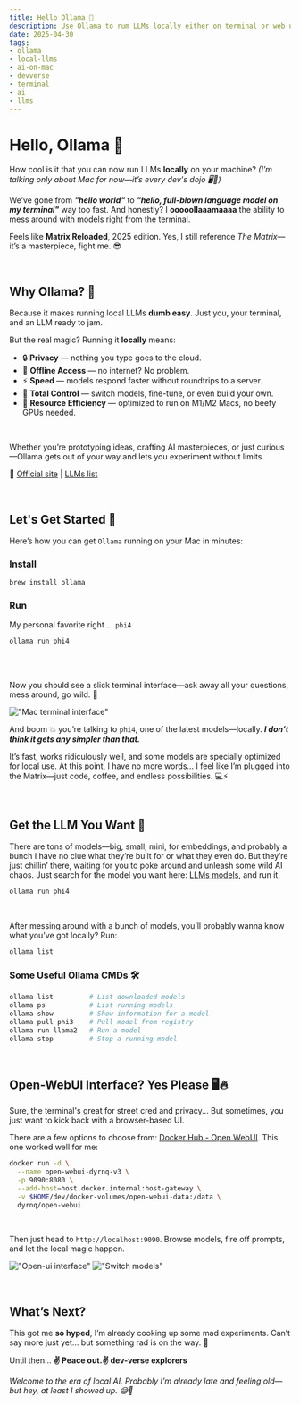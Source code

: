 ```yaml
---
title: Hello Ollama 👋
description: Use Ollama to rum LLMs locally either on terminal or web ui.
date: 2025-04-30
tags:
- ollama
- local-llms
- ai-on-mac
- devverse
- terminal
- ai
- llms
---
```


# Hello, Ollama 👋

How cool is it that you can now run LLMs **locally** on your machine?
*(I’m talking only about Mac for now—it’s every dev's dojo 🖥️🍎)*

We’ve gone from ***"hello world"*** to ***"hello, full-blown language model on my terminal"*** way too fast.
And honestly? I **ooooollaaamaaaa** the ability to mess around with models right from the terminal.

Feels like **Matrix Reloaded**, 2025 edition. Yes, I still reference *The Matrix*—it’s a masterpiece, fight me. 😎

<br />

## Why Ollama? 🤔

Because it makes running local LLMs **dumb easy**. Just you, your terminal, and an LLM ready to jam.

But the real magic? Running it **locally** means:

- 🔒 **Privacy** — nothing you type goes to the cloud.
- 🚫 **Offline Access** — no internet? No problem.
- ⚡ **Speed** — models respond faster without roundtrips to a server.
- 🧪 **Total Control** — switch models, fine-tune, or even build your own.
- 🔋 **Resource Efficiency** — optimized to run on M1/M2 Macs, no beefy GPUs needed.

<br />

Whether you’re prototyping ideas, crafting AI masterpieces, or just curious—Ollama gets out of your way and lets you experiment without limits.


🔗 [Official site](https://ollama.com/) | [LLMs list](https://ollama.com/search)

<br />

## Let's Get Started 🚀

Here’s how you can get `Ollama` running on your Mac in minutes:

### Install

```bash
brew install ollama
```

### Run
My personal favorite right ... `phi4`
```bash
ollama run phi4
```

<br />
<br />

Now you should see a slick terminal interface—ask away all your questions, mess around, go wild. 🧙

!["Mac terminal interface"](/assets/images/terminal-screenshot.jpg)

And boom 💥 you’re talking to `phi4`, one of the latest models—locally.
***I don’t think it gets any simpler than that.***



It’s fast, works ridiculously well, and some models are specially optimized for local use.
At this point, I have no more words... I feel like I’m plugged into the Matrix—just code, coffee, and endless possibilities. 💻⚡

<br />

## Get the LLM You Want 🧠

There are tons of models—big, small, mini, for embeddings, and probably a bunch I have no clue what they’re built for or what they even do. But they’re just chillin’ there, waiting for you to poke around and unleash some wild AI chaos. Just search for the model you want here: [LLMs models](https://ollama.com/search), and run it.


```bash
ollama run phi4
```
<br />

After messing around with a bunch of models, you’ll probably wanna know what you've got locally?
Run:


```bash
ollama list
```

### Some Useful Ollama CMDs 🛠️

```bash
ollama list         # List downloaded models
ollama ps           # List running models
ollama show         # Show information for a model
ollama pull phi3    # Pull model from registry
ollama run llama2   # Run a model
ollama stop         # Stop a running model
```

<br />

## Open-WebUI Interface? Yes Please 🖥️🔥

Sure, the terminal's great for street cred and privacy... But sometimes, you just want to kick back with a browser-based UI.

There are a few options to choose from: [Docker Hub - Open WebUI](https://hub.docker.com/search?q=open-webui).
This one worked well for me:

```bash
docker run -d \
  --name open-webui-dyrnq-v3 \
  -p 9090:8080 \
  --add-host=host.docker.internal:host-gateway \
  -v $HOME/dev/docker-volumes/open-webui-data:/data \
  dyrnq/open-webui
```

<br />

Then just head to `http://localhost:9090`.
Browse models, fire off prompts, and let the local magic happen.


!["Open-ui interface"](/assets/images/chat-ui.jpg)
!["Switch models"](/assets/images/models-list.jpg)

<br />

## What’s Next?

This got me **so hyped**, I’m already cooking up some mad experiments.
Can’t say more just yet… but something rad is on the way. 👀

Until then... **✌️ Peace out.✌️ dev-verse explorers**

*Welcome to the era of local AI.
Probably I’m already late and feeling old—but hey, at least I showed up. 😅🤖*

